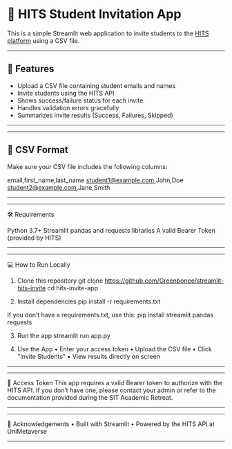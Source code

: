 # 📧 HITS Student Invitation App

This is a simple Streamlit web application to invite students to the [HITS platform](https://datapipes.api.hits.unimetaverse.net) using a CSV file.

---

## 🚀 Features

- Upload a CSV file containing student emails and names
- Invite students using the HITS API
- Shows success/failure status for each invite
- Handles validation errors gracefully
- Summarizes invite results (Success, Failures, Skipped)

---

---

## 📂 CSV Format

Make sure your CSV file includes the following columns:

email,first_name,last_name
student1@example.com,John,Doe
student2@example.com,Jane,Smith

---

---

🛠 Requirements

Python 3.7+
Streamlit
pandas and requests libraries
A valid Bearer Token (provided by HITS)

---

---

💻 How to Run Locally

1. Clone this repository
git clone https://github.com/Greenbonee/streamlit-hits-invite
cd hits-invite-app

2. Install dependencies
pip install -r requirements.txt

If you don’t have a requirements.txt, use this:
pip install streamlit pandas requests

3. Run the app
streamlit run app.py

4. Use the App
• Enter your access token
• Upload the CSV file
• Click "Invite Students"
• View results directly on screen

---

---

🔐 Access Token
This app requires a valid Bearer token to authorize with the HITS API. If you don’t have one, please contact your admin or refer to the documentation provided during the SIT Academic Retreat.

---

---

🙌 Acknowledgements
• Built with Streamlit
• Powered by the HITS API at UniMetaverse

---
